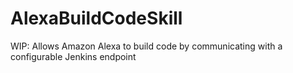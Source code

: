 # AlexaBuildCodeSkill
WIP: Allows Amazon Alexa to build code by communicating with a configurable Jenkins endpoint
